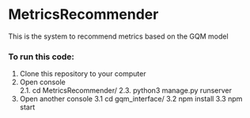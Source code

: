 # MetricsRecommender
This is the system to recommend metrics based on the GQM model

### To run this code:

1. Clone this repository to your computer
2. Open console   
    2.1. cd MetricsRecommender/
    2.3. python3 manage.py runserver
3. Open another console 
   3.1 cd gqm_interface/
   3.2 npm install
   3.3 npm start